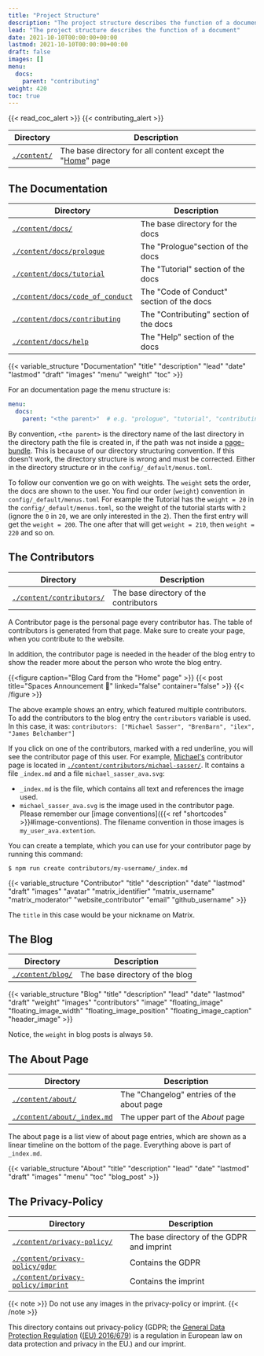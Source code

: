 ```yaml
---
title: "Project Structure"
description: "The project structure describes the function of a document"
lead: "The project structure describes the function of a document"
date: 2021-10-10T00:00:00+00:00
lastmod: 2021-10-10T00:00:00+00:00
draft: false
images: []
menu:
  docs:
    parent: "contributing"
weight: 420
toc: true
---
```


{{< read_coc_alert >}} {{< contributing_alert >}}

| Directory                                                                                     | Description                                                                                   |
| --------------------------------------------------------------------------------------------- | --------------------------------------------------------------------------------------------- |
| [`./content/`](https://github.com/matrix-python/matrix-python.github.io/tree/master/content/) | The base directory for all content except the "[Home](https://matrix-python.github.io/)" page |

## The Documentation

| Directory                                                                                                                             | Description                               |
| ------------------------------------------------------------------------------------------------------------------------------------- | ----------------------------------------- |
| [`./content/docs/`](https://github.com/matrix-python/matrix-python.github.io/tree/master/content/docs)                                | The base directory for the docs           |
| [`./content/docs/prologue`](https://github.com/matrix-python/matrix-python.github.io/tree/master/content/docs/prologue)               | The "Prologue"section of the docs         |
| [`./content/docs/tutorial`](https://github.com/matrix-python/matrix-python.github.io/tree/master/content/docs/tutorial)               | The "Tutorial" section of the docs        |
| [`./content/docs/code_of_conduct`](https://github.com/matrix-python/matrix-python.github.io/tree/master/content/docs/code_of_conduct) | The "Code of Conduct" section of the docs |
| [`./content/docs/contributing`](https://github.com/matrix-python/matrix-python.github.io/tree/master/content/docs/contributing)       | The "Contributing" section of the docs    |
| [`./content/docs/help`](https://github.com/matrix-python/matrix-python.github.io/tree/master/content/docs/help)                       | The "Help" section of the docs            |

{{< variable_structure "Documentation" "title" "description" "lead" "date" "lastmod" "draft" "images" "menu" "weight" "toc" >}}

For an documentation page the menu structure is:

```yaml
menu:
  docs:
    parent: "<the parent>"  # e.g. "prologue", "tutorial", "contributing", ...
```

By convention, `<the parent>` is the directory name of the last directory in
the directory path the file is created in, if the path was not inside a
[page-bundle](https://gohugo.io/content-management/page-bundles/). This is
because of our directory structuring convention. If this doesn't work, the
directory structure is wrong and must be corrected. Either in the directory
structure or in the `config/_default/menus.toml`.

To follow our convention we go on with weights. The `weight` sets the order,
the docs are shown to the user. You find our order (`weight`) convention in
`config/_default/menus.toml` For example the Tutorial has the `weight = 20` in
the `config/_default/menus.toml`, so the weight of the tutorial starts with `2`
(ignore the `0` in `20`, we are only interested in the `2`). Then the first
entry will get the `weight = 200`. The one after that will get `weight = 210`,
then `weight = 220` and so on.

## The Contributors

| Directory                                                                                                              | Description                            |
| ---------------------------------------------------------------------------------------------------------------------- | -------------------------------------- |
| [`./content/contributors/`](https://github.com/matrix-python/matrix-python.github.io/tree/master/content/contributors) | The base directory of the contributors |

A Contributor page is the personal page every contributor has. The table of
contributors is generated from that page. Make sure to create your page, when
you contribute to the website.

In addition, the contributor page is needed in the header of the blog entry to
show the reader more about the person who wrote the blog entry.

{{<figure caption="Blog Card from the \"Home\" page" >}}
{{< post title="Spaces Announcement 🎉" linked="false" container="false" >}}
{{< /figure >}}

The above example shows an entry, which featured multiple contributors. To add
the contributors to the blog entry the `contributors` variable is used. In this
case, it was:
`contributors: ["Michael Sasser", "BrenBarn", "ilex", "James Belchamber"]`

If you click on one of the contributors, marked with a red underline, you will
see the contributor page of this user. For example,
[Michael's](https://matrix-python.github.io/contributors/michael-sasser/)
contributor page is located in
[`./content/contributors/michael-sasser/`](https://github.com/matrix-python/matrix-python.github.io/tree/master/content/contributors/michael-sasser/).
It contains a file `_index.md` and a file `michael_sasser_ava.svg`:

- `_index.md` is the file, which contains all text and references the image
  used.
- `michael_sasser_ava.svg` is the image used in the contributor page. Please
  remember our [image conventions]({{< ref "shortcodes" >}}#image-conventions).
  The filename convention in those images is `my_user_ava.extention`.

You can create a template, which you can use for your contributor page by
running this command:

`$ npm run create contributors/my-username/_index.md`

{{< variable_structure "Contributor" "title" "description" "date" "lastmod" "draft" "images" "avatar" "matrix_identifier" "matrix_username" "matrix_moderator" "website_contributor" "email" "github_username" >}}

The `title` in this case would be your nickname on Matrix.

## The Blog

| Directory                                                                                              | Description                    |
| ------------------------------------------------------------------------------------------------------ | ------------------------------ |
| [`./content/blog/`](https://github.com/matrix-python/matrix-python.github.io/tree/master/content/blog) | The base directory of the blog |

{{< variable_structure "Blog" "title" "description" "lead" "date" "lastmod" "draft" "weight" "images" "contributors" "image" "floating_image" "floating_image_width" "floating_image_position" "floating_image_caption" "header_image" >}}

Notice, the `weight` in blog posts is always `50`.

## The About Page

| Directory                                                                                                                   | Description                               |
| --------------------------------------------------------------------------------------------------------------------------- | ----------------------------------------- |
| [`./content/about/`](https://github.com/matrix-python/matrix-python.github.io/tree/master/content/about)                    | The "Changelog" entries of the about page |
| [`./content/about/_index.md`](https://github.com/matrix-python/matrix-python.github.io/tree/master/content/about/_index.md) | The upper part of the _About_ page        |

The about page is a list view of about page entries, which are shown as a
linear timeline on the bottom of the page. Everything above is part of
`_index.md`.

{{< variable_structure "About" "title" "description" "lead" "date" "lastmod" "draft" "images" "menu" "toc" "blog_post" >}}

## The Privacy-Policy

| Directory                                                                                                                                 | Description                                |
| ----------------------------------------------------------------------------------------------------------------------------------------- | ------------------------------------------ |
| [`./content/privacy-policy/`](https://github.com/matrix-python/matrix-python.github.io/tree/master/content/privacy-policy)                | The base directory of the GDPR and imprint |
| [`./content/privacy-policy/gdpr`](https://github.com/matrix-python/matrix-python.github.io/tree/master/content/privacy-policy/gdpr)       | Contains the GDPR                          |
| [`./content/privacy-policy/imprint`](https://github.com/matrix-python/matrix-python.github.io/tree/master/content/privacy-policy/imprint) | Contains the imprint                       |

{{< note >}} Do not use any images in the privacy-policy or imprint.
{{< /note >}}

This directory contains out privacy-policy (GDPR; the
[General Data Protection Regulation](https://en.wikipedia.org/wiki/General_Data_Protection_Regulation)
([(EU) 2016/679](https://eur-lex.europa.eu/eli/reg/2016/679/oj)) is a
regulation in European law on data protection and privacy in the EU.) and our
imprint.
